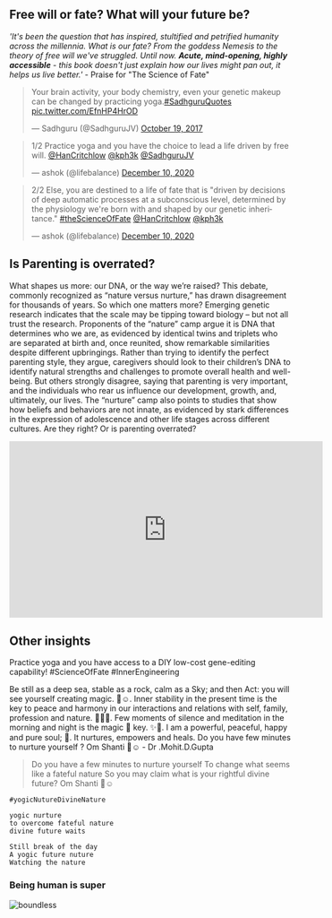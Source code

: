 <!-- title: Your Future and Yoga -->

## Free will or fate? What will your future be?

_'It's been the question that has inspired, stultified and petrified humanity across the millennia. What is our fate? From the goddess Nemesis to the theory of free will we've struggled. Until now. **Acute, mind-opening, highly accessible** - this book doesn't just explain how our lives might pan out, it helps us live better.'_
	- Praise for "The Science of Fate"


<blockquote class="twitter-tweet"><p lang="en" dir="ltr">Your brain activity, your body chemistry, even your genetic makeup can be changed by practicing yoga.<a href="https://twitter.com/hashtag/SadhguruQuotes?src=hash&amp;ref_src=twsrc%5Etfw">#SadhguruQuotes</a> <a href="https://t.co/EfnHP4HrOD">pic.twitter.com/EfnHP4HrOD</a></p>&mdash; Sadhguru (@SadhguruJV) <a href="https://twitter.com/SadhguruJV/status/920843219809783808?ref_src=twsrc%5Etfw">October 19, 2017</a></blockquote> <script async src="https://platform.twitter.com/widgets.js" charset="utf-8"></script>

<blockquote class="twitter-tweet"><p lang="en" dir="ltr">1/2 Practice yoga and you have the choice to lead a life driven by free will. <a href="https://twitter.com/HanCritchlow?ref_src=twsrc%5Etfw">@HanCritchlow</a> <a href="https://twitter.com/kph3k?ref_src=twsrc%5Etfw">@kph3k</a> <a href="https://twitter.com/SadhguruJV?ref_src=twsrc%5Etfw">@SadhguruJV</a></p>&mdash; ashok (@lifebalance) <a href="https://twitter.com/lifebalance/status/1337113176387645440?ref_src=twsrc%5Etfw">December 10, 2020</a></blockquote> <script async src="https://platform.twitter.com/widgets.js" charset="utf-8"></script>


<blockquote class="twitter-tweet"><p lang="en" dir="ltr">2/2 Else, you are destined to a life of fate that is &quot;driven by decisions of deep automatic processes at a subconscious level, determined by the physiology we&#39;re born with and shaped by our genetic inheritance.&quot; <a href="https://twitter.com/hashtag/theScienceOfFate?src=hash&amp;ref_src=twsrc%5Etfw">#theScienceOfFate</a> <a href="https://twitter.com/HanCritchlow?ref_src=twsrc%5Etfw">@HanCritchlow</a> <a href="https://twitter.com/kph3k?ref_src=twsrc%5Etfw">@kph3k</a></p>&mdash; ashok (@lifebalance) <a href="https://twitter.com/lifebalance/status/1337113754572521473?ref_src=twsrc%5Etfw">December 10, 2020</a></blockquote> <script async src="https://platform.twitter.com/widgets.js" charset="utf-8"></script>


## Is Parenting is overrated?

What shapes us more: our DNA, or the way we’re raised? This debate, commonly recognized as “nature versus nurture,” has drawn disagreement for thousands of years. So which one matters more? Emerging genetic research indicates that the scale may be tipping toward biology – but not all trust the research. Proponents of the “nature” camp argue it is DNA that determines who we are, as evidenced by identical twins and triplets who are separated at birth and, once reunited, show remarkable similarities despite different upbringings. Rather than trying to identify the perfect parenting style, they argue, caregivers should look to their children’s DNA to identify natural strengths and challenges to promote overall health and well-being. But others strongly disagree, saying that parenting is very important, and the individuals who rear us influence our development, growth, and, ultimately, our lives. The “nurture” camp also points to studies that show how beliefs and behaviors are not innate, as evidenced by stark differences in the expression of adolescence and other life stages across different cultures. Are they right? Or is parenting overrated?

<iframe width="560" height="315" src="https://www.youtube.com/embed/zpEEorMNe4M" frameborder="0" allow="accelerometer; autoplay; clipboard-write; encrypted-media; gyroscope; picture-in-picture" allowfullscreen></iframe>


## Other insights

Practice yoga and you have access to a DIY low-cost gene-editing capability! #ScienceOfFate #InnerEngineering

Be still as a deep sea, stable as a rock, calm as a Sky; and then Act: you will see yourself creating magic. 🌟☺️. Inner stability in the present time is the key to peace and harmony in our interactions and relations with self, family, profession and nature. 🌸🍀✨.  Few moments  of silence  and meditation in the morning and night is the magic 🔑 key. ✨🌼. I am a powerful, peaceful, happy and pure soul; 🌟. It nurtures, empowers and heals. Do you have few minutes to nurture yourself ? Om Shanti 🌻☺️  - Dr .Mohit.D.Gupta

> Do you have a few minutes to nurture yourself 
To change what seems like a fateful nature 
So you may claim what is your rightful divine future? 
Om Shanti 🌻☺️

```#yogicNutureDivineNature```

    yogic nurture
    to overcome fateful nature
    divine future waits

    Still break of the day   
    A yogic future nuture  
    Watching the nature


### Being human is super

![boundless](https://i.imgur.com/rVEGiMV.jpg)
